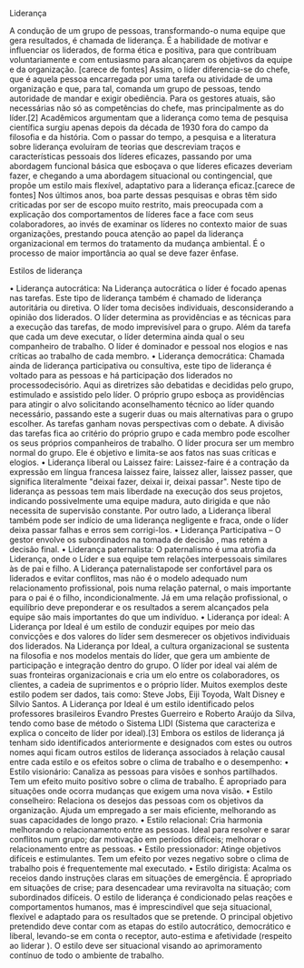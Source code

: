 Liderança

A condução de um grupo de pessoas, transformando-o numa equipe que gera resultados, é chamada de liderança. É a habilidade de motivar e influenciar os liderados, de forma ética e positiva, para que contribuam voluntariamente e com entusiasmo para alcançarem os objetivos da equipe e da organização. [carece de fontes]
Assim, o líder diferencia-se do chefe, que é aquela pessoa encarregada por uma tarefa ou atividade de uma organização e que, para tal, comanda um grupo de pessoas, tendo autoridade de mandar e exigir obediência. Para os gestores atuais, são necessárias não só as competências do chefe, mas principalmente as do líder.[2]
Acadêmicos argumentam que a liderança como tema de pesquisa científica surgiu apenas depois da década de 1930 fora do campo da filosofia e da história. Com o passar do tempo, a pesquisa e a literatura sobre liderança evoluíram de teorias que descreviam traços e características pessoais dos líderes eficazes, passando por uma abordagem funcional básica que esboçava o que líderes eficazes deveriam fazer, e chegando a uma abordagem situacional ou contingencial, que propõe um estilo mais flexível, adaptativo para a liderança eficaz.[carece de fontes]
Nos últimos anos, boa parte dessas pesquisas e obras têm sido criticadas por ser de escopo muito restrito, mais preocupada com a explicação dos comportamentos de líderes face a face com seus colaboradores, ao invés de examinar os líderes no contexto maior de suas organizações, prestando pouca atenção ao papel da liderança organizacional em termos do tratamento da mudança ambiental. É o processo de maior importância ao qual se deve fazer ênfase. 


Estilos de liderança


•	Liderança autocrática: Na Liderança autocrática o líder é focado apenas nas tarefas. Este tipo de liderança também é chamado de liderança autoritária ou diretiva. O líder toma decisões individuais, desconsiderando a opinião dos liderados. O líder determina as providências e as técnicas para a execução das tarefas, de modo imprevisível para o grupo. Além da tarefa que cada um deve executar, o líder determina ainda qual o seu companheiro de trabalho. O líder é dominador e pessoal nos elogios e nas críticas ao trabalho de cada membro.
•	Liderança democrática: Chamada ainda de liderança participativa ou consultiva, este tipo de liderança é voltado para as pessoas e há participação dos liderados no processodecisório. Aqui as diretrizes são debatidas e decididas pelo grupo, estimulado e assistido pelo líder. O próprio grupo esboça as providências para atingir o alvo solicitando aconselhamento técnico ao líder quando necessário, passando este a sugerir duas ou mais alternativas para o grupo escolher. As tarefas ganham novas perspectivas com o debate. A divisão das tarefas fica ao critério do próprio grupo e cada membro pode escolher os seus próprios companheiros de trabalho. O líder procura ser um membro normal do grupo. Ele é objetivo e limita-se aos fatos nas suas críticas e elogios.
•	Liderança liberal ou Laissez faire: Laissez-faire é a contração da expressão em língua francesa laissez faire, laissez aller, laissez passer, que significa literalmente "deixai fazer, deixai ir, deixai passar". Neste tipo de liderança as pessoas tem mais liberdade na execução dos seus projetos, indicando possivelmente uma equipe madura, auto dirigida e que não necessita de supervisão constante. Por outro lado, a Liderança liberal também pode ser indício de uma liderança negligente e fraca, onde o líder deixa passar falhas e erros sem corrigi-los.
•	Liderança Participativa – O gestor envolve os subordinados na tomada de decisão , mas retém a decisão final.
•	Liderança paternalista: O paternalismo é uma atrofia da Liderança, onde o Líder e sua equipe tem relações interpessoais similares às de pai e filho. A Liderança paternalistapode ser confortável para os liderados e evitar conflitos, mas não é o modelo adequado num relacionamento profissional, pois numa relação paternal, o mais importante para o pai é o filho, incondicionalmente. Já em uma relação profissional, o equilíbrio deve preponderar e os resultados a serem alcançados pela equipe são mais importantes do que um indivíduo.
•	Liderança por ideal: A Liderança por Ideal é um estilo de conduzir equipes por meio das convicções e dos valores do líder sem desmerecer os objetivos individuais dos liderados. Na Liderança por Ideal, a cultura organizacional se sustenta na filosofia e nos modelos mentais do líder, que gera um ambiente de participação e integração dentro do grupo. O líder por ideal vai além de suas fronteiras organizacionais e cria um elo entre os colaboradores, os clientes, a cadeia de suprimentos e o próprio líder. Muitos exemplos deste estilo podem ser dados, tais como: Steve Jobs, Eiji Toyoda, Walt Disney e Sílvio Santos. A Liderança por Ideal é um estilo identificado pelos professores brasileiros Evandro Prestes Guerreiro e Roberto Araújo da Silva, tendo como base de método o Sistema LIDI (Sistema que caracteriza e explica o conceito de líder por ideal).[3]
Embora os estilos de liderança já tenham sido identificados anteriormente e designados com estes ou outros nomes aqui ficam outros estilos de liderança associados à relação causal entre cada estilo e os efeitos sobre o clima de trabalho e o desempenho:
•	Estilo visionário: Canaliza as pessoas para visões e sonhos partilhados. Tem um efeito muito positivo sobre o clima de trabalho. É apropriado para situações onde ocorra mudanças que exigem uma nova visão.
•	Estilo conselheiro: Relaciona os desejos das pessoas com os objetivos da organização. Ajuda um empregado a ser mais eficiente, melhorando as suas capacidades de longo prazo.
•	Estilo relacional: Cria harmonia melhorando o relacionamento entre as pessoas. Ideal para resolver e sarar conflitos num grupo; dar motivação em períodos difíceis; melhorar o relacionamento entre as pessoas.
•	Estilo pressionador: Atinge objetivos difíceis e estimulantes. Tem um efeito por vezes negativo sobre o clima de trabalho pois é frequentemente mal executado.
•	Estilo dirigista: Acalma os receios dando instruções claras em situações de emergência. É apropriado em situações de crise; para desencadear uma reviravolta na situação; com subordinados difíceis.
O estilo de liderança é condicionado pelas reações e comportamentos humanos, mas é imprescindível que seja situacional, flexível e adaptado para os resultados que se pretende. O principal objetivo pretendido deve contar com as etapas do estilo autocrático, democrático e liberal, levando-se em conta o receptor, auto-estima e afetividade (respeito ao liderar ). O estilo deve ser situacional visando ao aprimoramento contínuo de todo o ambiente de trabalho.

